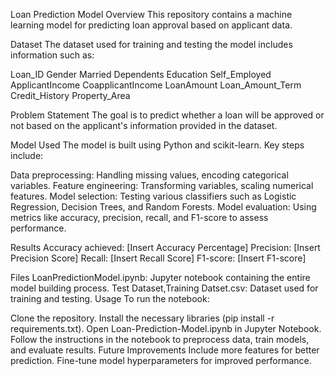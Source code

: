Loan Prediction Model
Overview
This repository contains a machine learning model for predicting loan approval based on applicant data.

Dataset
The dataset used for training and testing the model includes information such as:

Loan_ID
Gender
Married
Dependents
Education
Self_Employed
ApplicantIncome
CoapplicantIncome
LoanAmount
Loan_Amount_Term
Credit_History
Property_Area

Problem Statement
The goal is to predict whether a loan will be approved or not based on the applicant's information provided in the dataset.

Model Used
The model is built using Python and scikit-learn. Key steps include:

Data preprocessing: Handling missing values, encoding categorical variables.
Feature engineering: Transforming variables, scaling numerical features.
Model selection: Testing various classifiers such as Logistic Regression, Decision Trees, and Random Forests.
Model evaluation: Using metrics like accuracy, precision, recall, and F1-score to assess performance.

Results
Accuracy achieved: [Insert Accuracy Percentage]
Precision: [Insert Precision Score]
Recall: [Insert Recall Score]
F1-score: [Insert F1-score]

Files
LoanPredictionModel.ipynb: Jupyter notebook containing the entire model building process.
Test Dataset,Training Datset.csv: Dataset used for training and testing.
Usage
To run the notebook:

Clone the repository.
Install the necessary libraries (pip install -r requirements.txt).
Open Loan-Prediction-Model.ipynb in Jupyter Notebook.
Follow the instructions in the notebook to preprocess data, train models, and evaluate results.
Future Improvements
Include more features for better prediction.
Fine-tune model hyperparameters for improved performance.
